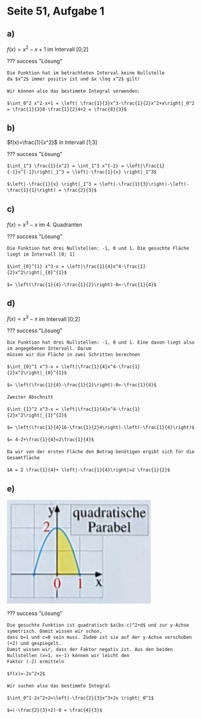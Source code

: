 # Seite 51, Aufgabe 1

## a)

$f(x)=x^2-x+1$ im Intervall [0;2]

??? success "Lösung"

    Die Funktion hat im betrachteten Interval keine Nullstelle
    da $x^2$ immer positiv ist und $x \leq x^2$ gilt!

    Wir können also das bestimmte Integral verwenden:

    $\int_0^2 x^2-x+1 = \left| \frac{1}{3}x^3-\frac{1}{2}x^2+x\right|_0^2 = \frac{1}{3}8-\frac{1}{2}4+2 = \frac{8}{3}$

## b)

$f(x)=\frac{1}{x^2}$ in Intervall [1;3]

??? success "Lösung"

    $\int_1^3 \frac{1}{x^2} = \int_1^3 x^{-2} = \left|\frac{1}{-1}x^{-1}\right|_1^3 = \left|-\frac{1}{x} \right|_1^3$

    $\left|-\frac{1}{x} \right|_1^3 = \left(-\frac{1}{3}\right)-\left(-\frac{1}{1}\right) = \frac{2}{3}$

## c)

$f(x)=x^3-x$ im 4. Quadranten

??? success "Lösung"

    Die Funktion hat drei Nullstellen: -1, 0 und 1. Die gesuchte Fläche liegt im Intervall [0; 1] 

    $\int_{0}^{1} x^3-x = \left|\frac{1}{4}x^4-\frac{1}{2}x^2\right|_{0}^{1}$

    $= \left(\frac{1}{4}-\frac{1}{2}\right)-0=-\frac{1}{4}$

## d)

$f(x)=x^3-x$ im Intervall [0;2]

??? success "Lösung"

    Die Funktion hat drei Nullstellen: -1, 0 und 1. Eine davon liegt also im angegebenen Intervall. Darum
    müssen wir die Fläche in zwei Schritten berechnen

    $\int_{0}^1 x^3-x = \left|\frac{1}{4}x^4-\frac{1}{2}x^2\right|_{0}^{1}$
    
    $= \left(\frac{1}{4}-\frac{1}{2}\right)-0=-\frac{1}{4}$
    
    Zweiter Abschnitt
    
    $\int_{1}^2 x^3-x = \left|\frac{1}{4}x^4-\frac{1}{2}x^2\right|_{1}^{2}$
    
    $= \left(\frac{1}{4}16-\frac{1}{2}4\right)-\left(-\frac{1}{4}\right)$
    
    $= 4-2+\frac{1}{4}=2\frac{1}{4}$
    
    Da wir von der ersten Fläche den Betrag benötigen ergibt sich für die Gesamtfläche
    
    $A = 2 \frac{1}{4}+ \left|-\frac{1}{4}\right|=2 \frac{1}{2}$

## e)

![Seite51Uebung1e.png](Seite51Uebung1e.png)

??? success "Lösung"

    Die gesuchte Funktion ist quadratisch $a(bx-c)^2+d$ und zur y-Achse symetrisch. Damit wissen wir schon,
    dass b=1 und c=0 sein muss. Zudem ist sie auf der y-Achse verschoben (+2) und gespiegelt.
    Damit wissen wir, dass der Faktor negativ ist. Aus den beiden Nullstellen (x=1, x=-1) können wir leicht den
    Faktor (-2) ermitteln
    
    $f(x)=-2x^2+2$
    
    Wir suchen also das bestimmte Integral
    
    $\int_0^1-2x^2+2=\left|-\frac{2}{3}x^3+2x \right|_0^1$
    
    $=(-\frac{2}{3}+2)-0 = \frac{4}{3}$







